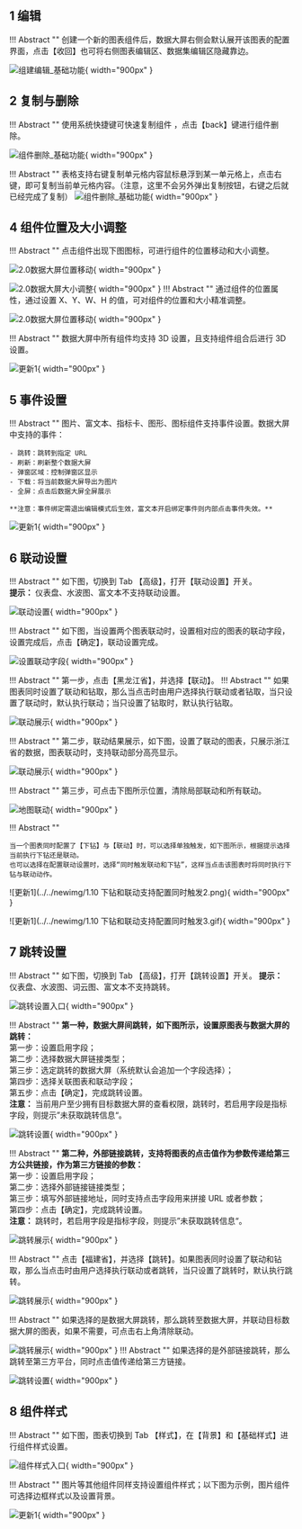 ## 1 编辑

!!! Abstract ""
	创建一个新的图表组件后，数据大屏右侧会默认展开该图表的配置界面，点击【收回】也可将右侧图表编辑区、数据集编辑区隐藏靠边。

![组建编辑_基础功能](../img/panel_generation/2.0数据大屏图表编辑.png){ width="900px" }

## 2 复制与删除

!!! Abstract ""
	使用系统快捷键可快速复制组件 ，点击【back】键进行组件删除。

![组件删除_基础功能](../img/panel_generation/2.0组件复制.png){ width="900px" }

!!! Abstract ""
	表格支持右键复制单元格内容鼠标悬浮到某一单元格上，点击右键，即可复制当前单元格内容。（注意，这里不会另外弹出复制按钮，右键之后就已经完成了复制）
![组件删除_基础功能](../img/panel_generation/数据大屏表格复制内容.gif){ width="900px" }

## 4 组件位置及大小调整

!!! Abstract ""
	点击组件出现下图图标，可进行组件的位置移动和大小调整。

![2.0数据大屏位置移动](../img/panel_generation/2.0数据大屏位置移动.png){ width="900px" }

![2.0数据大屏大小调整](../img/panel_generation/2.0数据大屏大小调整.png){ width="900px" }
!!! Abstract ""
	通过组件的位置属性，通过设置 X、Y、W、H 的值，可对组件的位置和大小精准调整。

![2.0数据大屏位置移动](../img/panel_generation/2.0数据大屏位置属性设置.png){ width="900px" }


!!! Abstract ""
	数据大屏中所有组件均支持 3D 设置，且支持组件组合后进行 3D 设置。

![更新1](../../newimg/1.15%20数据大屏组件支持%203D%20设置.png){ width="900px" }


## 5 事件设置
!!! Abstract ""
	图片、富文本、指标卡、图形、图标组件支持事件设置。数据大屏中支持的事件：

    - 跳转：跳转到指定 URL
    - 刷新：刷新整个数据大屏
    - 弹窗区域：控制弹窗区显示
    - 下载：将当前数据大屏导出为图片
    - 全屏：点击后数据大屏全屏展示

    **注意：事件绑定需退出编辑模式后生效，富文本开启绑定事件则内部点击事件失效。**

![更新1](../../newimg/数据大屏事件功能.png){ width="900px" }



## 6 联动设置

!!! Abstract ""
	如下图，切换到 Tab 【高级】，打开【联动设置】开关。  
	**提示：** 仪表盘、水波图、富文本不支持联动设置。

![联动设置](../img/panel_generation/2.0数据大屏联动设置.png){ width="900px" }

!!! Abstract ""
	如下图，当设置两个图表联动时，设置相对应的图表的联动字段，设置完成后，点击【确定】，联动设置完成。

![设置联动字段](../img/panel_generation/2.0数据大屏设置联动.png){ width="900px" }

!!! Abstract ""
	第一步，点击【黑龙江省】，并选择【联动】。
!!! Abstract ""
	如果图表同时设置了联动和钻取，那么当点击时由用户选择执行联动或者钻取，当只设置了联动时，默认执行联动；当只设置了钻取时，默认执行钻取。

![联动展示](../img/panel_generation/2.0数据大屏点击联动.png){ width="900px" }

!!! Abstract ""
	第二步，联动结果展示，如下图，设置了联动的图表，只展示浙江省的数据，图表联动时，支持联动部分高亮显示。

![联动展示](../img/panel_generation/2.0联动效果.png){ width="900px" }

!!! Abstract ""
	第三步，可点击下图所示位置，清除局部联动和所有联动。

![地图联动](../img/panel_generation/2.0数据大屏清除联动.png){ width="900px" }

!!! Abstract ""

	当一个图表同时配置了【下钻】与【联动】时，可以选择单独触发，如下图所示，根据提示选择当前执行下钻还是联动。  
	也可以选择在配置联动设置时，选择“同时触发联动和下钻”，这样当点击该图表时将同时执行下钻与联动动作。

![更新1](../../newimg/1.10 下钻和联动支持配置同时触发2.png){ width="900px" }

![更新1](../../newimg/1.10 下钻和联动支持配置同时触发3.gif){ width="900px" }

## 7 跳转设置

!!! Abstract ""
	如下图，切换到 Tab 【高级】，打开【跳转设置】开关。
	**提示：** 仪表盘、水波图、词云图、富文本不支持跳转。

![跳转设置入口](../img/panel_generation/2.0数据大屏跳转设置.png){ width="900px" }

!!! Abstract ""
	**第一种，数据大屏间跳转，如下图所示，设置原图表与数据大屏的跳转：**  
	第一步：设置启用字段；  
	第二步：选择数据大屏链接类型；  
	第三步：选定跳转的数据大屏（系统默认会追加一个字段选择）；  
	第四步：选择关联图表和联动字段；  
	第五步：点击【确定】，完成跳转设置。  
	**注意：** 当前用户至少拥有目标数据大屏的查看权限，跳转时，若启用字段是指标字段，则提示”未获取跳转信息“。

![跳转设置](../img/panel_generation/数据大屏设置跳转内容.png){ width="900px" }

!!! Abstract ""
	**第二种，外部链接跳转，支持将图表的点击值作为参数传递给第三方公共链接，作为第三方链接的参数：**  
	第一步：设置启用字段；  
	第二步：选择外部链接链接类型；  
	第三步：填写外部链接地址，同时支持点击字段用来拼接 URL 或者参数；  
	第四步：点击【确定】，完成跳转设置。  
	**注意：** 跳转时，若启用字段是指标字段，则提示”未获取跳转信息“。 

![跳转展示](../img/panel_generation/数据大屏设置外部连接跳转.png){ width="900px" }

!!! Abstract ""
	点击【福建省】，并选择【跳转】。如果图表同时设置了联动和钻取，那么当点击时由用户选择执行联动或者跳转，当只设置了跳转时，默认执行跳转。

![跳转展示](../img/panel_generation/2.0数据大屏点击进行跳转.png){ width="900px" }

!!! Abstract ""
	如果选择的是数据大屏跳转，那么跳转至数据大屏，并联动目标数据大屏的图表，如果不需要，可点击右上角清除联动。

![跳转展示](../img/panel_generation/2.0数据大屏跳转加联动.png){ width="900px" }
!!! Abstract ""
	如果选择的是外部链接跳转，那么跳转至第三方平台，同时点击值传递给第三方链接。


![跳转设置](../img/panel_generation/2.0数据大屏跳转到外部链接.png){ width="900px" }


## 8 组件样式

!!! Abstract ""
	如下图，图表切换到 Tab 【样式】，在【背景】和【基础样式】进行组件样式设置。

![组件样式入口](../img/panel_generation/2.0数据大屏组件样式入口.png){ width="900px" }

!!! Abstract ""
	图片等其他组件同样支持设置组件样式；以下图为示例，图片组件可选择边框样式以及设置背景。

![更新1](../../newimg/数据大屏组件样式.png){ width="900px" }



